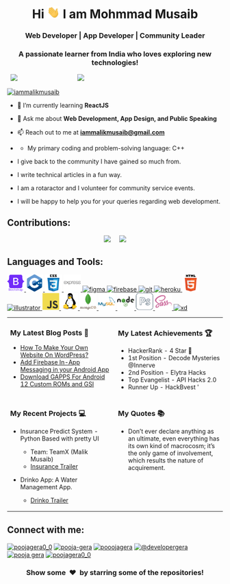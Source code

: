 <h1 align="center"> Hi <img src="https://raw.githubusercontent.com/ABSphreak/ABSphreak/master/gifs/Hi.gif" width="30px"> I am Mohmmad Musaib</h1>
<h3 align="center">Web Developer | App Developer | Community Leader</h3>

<h3 align="center">A passionate learner from India who loves exploring new technologies!</h3>
&nbsp;

<img src="https://github-profile-trophy.vercel.app/?username=iammalikmusaib&theme=darkhub&no-frame=true&margin-w=15&row=1&column=7" />

<img align="right" width="340" src="https://zadbano.pl/wp-content/uploads/2021/04/fullstack_3_2.png">
&nbsp;&nbsp;&nbsp;



<p align="left"> <a href="https://twitter.com/iammalikmusaib" target="blank"><img src="https://img.shields.io/twitter/follow/iammalikmusaib?logo=twitter&style=for-the-badge" alt="iammalikmusaib" /></a> </p>

- 🌱 I’m currently learning **ReactJS**

- 💬 Ask me about **Web Development, App Design, and Public Speaking**

- 📫 Reach out to me at **iammalikmusaib@gmail.com**

- * My primary coding and problem-solving language: C++

- I give back to the community I have gained so much from. 

- I write technical articles in a fun way.

- I am a rotaractor and I volunteer for community service events. 

- I will be happy to help you for your queries regarding web development. 


<h2>Contributions:</h2>
<p align="center">
  <img src = "https://github-readme-stats.vercel.app/api?username=iammalikmusaib&show_icons=true&theme=bear" width = 400>&nbsp;&nbsp;&nbsp;&nbsp; <img src = "https://github-readme-streak-stats.herokuapp.com?user=iammalikmusaib&theme=dark&hide_border=true" width = 400>
</p>
<h2>Languages and Tools:</h2>
<p align="left"> <a href="https://getbootstrap.com" target="_blank"> <img src="https://raw.githubusercontent.com/devicons/devicon/master/icons/bootstrap/bootstrap-plain-wordmark.svg" alt="bootstrap" width="40" height="40"/> </a> <a href="https://www.w3schools.com/cpp/" target="_blank"> <img src="https://raw.githubusercontent.com/devicons/devicon/master/icons/cplusplus/cplusplus-original.svg" alt="cplusplus" width="40" height="40"/> </a> <a href="https://www.w3schools.com/css/" target="_blank"> <img src="https://raw.githubusercontent.com/devicons/devicon/master/icons/css3/css3-original-wordmark.svg" alt="css3" width="40" height="40"/> </a> <a href="https://expressjs.com" target="_blank"> <img src="https://raw.githubusercontent.com/devicons/devicon/master/icons/express/express-original-wordmark.svg" alt="express" width="40" height="40"/> </a> <a href="https://www.figma.com/" target="_blank"> <img src="https://www.vectorlogo.zone/logos/figma/figma-icon.svg" alt="figma" width="40" height="40"/> </a> <a href="https://firebase.google.com/" target="_blank"> <img src="https://www.vectorlogo.zone/logos/firebase/firebase-icon.svg" alt="firebase" width="40" height="40"/> </a> <a href="https://git-scm.com/" target="_blank"> <img src="https://www.vectorlogo.zone/logos/git-scm/git-scm-icon.svg" alt="git" width="40" height="40"/> </a> <a href="https://heroku.com" target="_blank"> <img src="https://www.vectorlogo.zone/logos/heroku/heroku-icon.svg" alt="heroku" width="40" height="40"/> </a> <a href="https://www.w3.org/html/" target="_blank"> <img src="https://raw.githubusercontent.com/devicons/devicon/master/icons/html5/html5-original-wordmark.svg" alt="html5" width="40" height="40"/> </a> <a href="https://www.adobe.com/in/products/illustrator.html" target="_blank"> <img src="https://www.vectorlogo.zone/logos/adobe_illustrator/adobe_illustrator-icon.svg" alt="illustrator" width="40" height="40"/> </a> <a href="https://developer.mozilla.org/en-US/docs/Web/JavaScript" target="_blank"> <img src="https://raw.githubusercontent.com/devicons/devicon/master/icons/javascript/javascript-original.svg" alt="javascript" width="40" height="40"/> </a> <a href="https://www.linux.org/" target="_blank"> <img src="https://raw.githubusercontent.com/devicons/devicon/master/icons/linux/linux-original.svg" alt="linux" width="40" height="40"/> </a> <a href="https://www.mongodb.com/" target="_blank"> <img src="https://raw.githubusercontent.com/devicons/devicon/master/icons/mongodb/mongodb-original-wordmark.svg" alt="mongodb" width="40" height="40"/> </a> <a href="https://www.mysql.com/" target="_blank"> <img src="https://raw.githubusercontent.com/devicons/devicon/master/icons/mysql/mysql-original-wordmark.svg" alt="mysql" width="40" height="40"/> </a> <a href="https://nodejs.org" target="_blank"> <img src="https://raw.githubusercontent.com/devicons/devicon/master/icons/nodejs/nodejs-original-wordmark.svg" alt="nodejs" width="40" height="40"/> </a> <a href="https://www.photoshop.com/en" target="_blank"> <img src="https://raw.githubusercontent.com/devicons/devicon/master/icons/photoshop/photoshop-line.svg" alt="photoshop" width="40" height="40"/> </a> <a href="https://sass-lang.com" target="_blank"> <img src="https://raw.githubusercontent.com/devicons/devicon/master/icons/sass/sass-original.svg" alt="sass" width="40" height="40"/> </a> <a href="https://www.adobe.com/products/xd.html" target="_blank"> <img src="https://cdn.worldvectorlogo.com/logos/adobe-xd.svg" alt="xd" width="40" height="40"/> </a> </p>

<table><tr><td valign="top" width="50%">

### My Latest Blog Posts 🌱
<!-- BLOG-POST-LIST:START -->
- [How To Make Your Own Website On WordPress?](https://www.hackverses.com/how-to-make-your-own-website-on-wordpress/)
- [Add Firebase In-App Messaging in your Android App](https://www.hackverses.com/add-firebase-in-app-messaging-feature-in-your-android-app/)
- [Download GAPPS For Android 12 Custom ROMs and GSI](https://www.hackverses.com/download-gapps-for-android-12-custom-roms-and-gsi/)
<!-- BLOG-POST-LIST:END -->
</td>
<td valign="top" width="50%">

### My Latest Achievements 🏆
- HackerRank -   4 Star 🌟 
- 1st Position - Decode Mysteries @Innerve 
- 2nd Position - Elytra Hacks 
- Top Evangelist - API Hacks 2.0
- Runner Up - HackBvest '
</td>
</tr>
<tr>
<td valign="top" width="50%">

### My Recent Projects 💻
- Insurance Predict System - Python Based with pretty UI
  - Team: TeamX (Malik Musaib) 
  - [Insurance Trailer](https://github.com/iammalikmusaib/INSURANCE-COST-PREDICTION-)
- Drinko App: A Water Management App.
  - [Drinko Trailer](https://github.com/iammalikmusaib/Drinko-App)


  <td valign="top" width="50%">

### My Quotes 📚
- Don’t ever declare anything as an ultimate, even everything has its own kind of macrocosm; it’s the only game of involvement, which results the nature of acquirement. 

</td>
  </tr>
</table>

<h2>Connect with me:</h2>
<p align="left">
<a href="https://twitter.com/iammalikmusaib" target="blank"><img align="center" src="https://raw.githubusercontent.com/rahuldkjain/github-profile-readme-generator/master/src/images/icons/Social/twitter.svg" alt="poojagera0_0" height="30" width="40" /></a>
<a href="https://linkedin.com/in/iammalikmusaib" target="blank"><img align="center" src="https://raw.githubusercontent.com/rahuldkjain/github-profile-readme-generator/master/src/images/icons/Social/linked-in-alt.svg" alt="pooja-gera" height="30" width="40" /></a>
<a href="https://instagram.com/iammusaib" target="blank"><img align="center" src="https://raw.githubusercontent.com/rahuldkjain/github-profile-readme-generator/master/src/images/icons/Social/instagram.svg" alt="pooojagera" height="30" width="40" /></a>
<a href="https://medium.com/@iammalikmusaib" target="blank"><img align="center" src="https://raw.githubusercontent.com/rahuldkjain/github-profile-readme-generator/master/src/images/icons/Social/medium.svg" alt="@developergera" height="30" width="40" /></a>
<a href="https://www.youtube.com/c/iammalikmusaib" target="blank"><img align="center" src="https://raw.githubusercontent.com/rahuldkjain/github-profile-readme-generator/master/src/images/icons/Social/youtube.svg" alt="pooja gera" height="30" width="40" /></a>
<a href="https://www.leetcode.com/iammalikmusaib" target="blank"><img align="center" src="https://raw.githubusercontent.com/rahuldkjain/github-profile-readme-generator/master/src/images/icons/Social/leet-code.svg" alt="poojagera0_0" height="30" width="40" /></a>
</p>

[twitter]: https://twitter.com/iammalikmusaib
[gmail]: iammalikmusaib@gmail.com
[linkedin]: https://www.linkedin.com/in/iammalikmusaib/
[Medium]: https://iammalikmusaib.medium.com/
[Instagram]: https://www.instagram.com/iammusaib

<h3 align="center">Show some &nbsp;❤️&nbsp; by starring some of the repositories!</h3>



